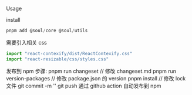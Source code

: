 Usage

install

```jsx
pnpm add @soul/core @soul/utils
```

需要引入相关 css

```jsx
import "react-contexify/dist/ReactContexify.css"
import "react-resizable/css/styles.css"
```

发布到 npm 步骤:
pnpm run changeset // 修改 changeset.md
pnpm run version-packages // 修改 package.json 的 version
pnpm install // 修改 lock 文件
git commit -m ''
git push
通过 github action 自动发布到 npm

